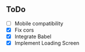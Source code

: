 ## ToDo

- [ ] Mobile compatibility
- [x] Fix cors 
- [x] Integrate Babel
- [x] Implement Loading Screen
